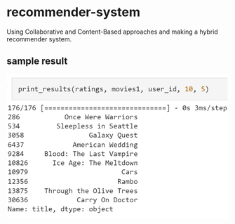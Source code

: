 # recommender-system
Using Collaborative and Content-Based approaches and making a hybrid recommender system.

## sample result
![result](images/recommendation-result.png)
